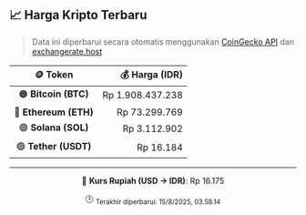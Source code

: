 

<!-- HARGA_KRIPTO -->
## 📈 Harga Kripto Terbaru

> Data ini diperbarui secara otomatis menggunakan [CoinGecko API](https://www.coingecko.com/) dan [exchangerate.host](https://exchangerate.host/)

<div align="center">

| 🪙 Token | 💰 Harga (IDR) |
|:------:|---------------:|
| 🟠 **Bitcoin (BTC)**   | Rp 1.908.437.238 |
| 🔵 **Ethereum (ETH)**  | Rp 73.299.769 |
| 🟣 **Solana (SOL)**    | Rp 3.112.902 |
| 🟢 **Tether (USDT)**   | Rp 16.184 |

---

💱 **Kurs Rupiah (USD → IDR)**: Rp 16.175

🕒 <sub>Terakhir diperbarui: 15/8/2025, 03.58.14</sub>

</div>
<!-- /HARGA_KRIPTO -->